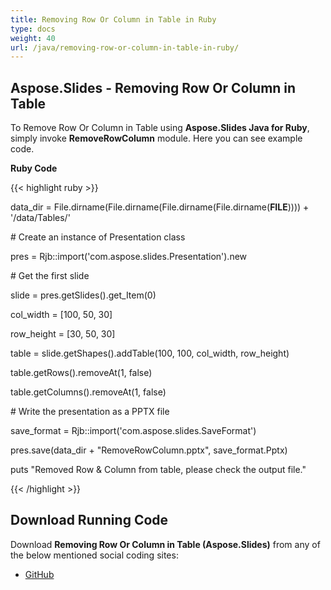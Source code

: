```yaml
---
title: Removing Row Or Column in Table in Ruby
type: docs
weight: 40
url: /java/removing-row-or-column-in-table-in-ruby/
---
```


## **Aspose.Slides - Removing Row Or Column in Table**
To Remove Row Or Column in Table using **Aspose.Slides Java for Ruby**, simply invoke **RemoveRowColumn** module. Here you can see example code.

**Ruby Code**

{{< highlight ruby >}}

 data_dir = File.dirname(File.dirname(File.dirname(File.dirname(__FILE__)))) + '/data/Tables/'



\# Create an instance of Presentation class

pres = Rjb::import('com.aspose.slides.Presentation').new

\# Get the first slide

slide = pres.getSlides().get_Item(0)

col_width = [100, 50, 30]

row_height = [30, 50, 30]                                           



table = slide.getShapes().addTable(100, 100, col_width, row_height)



table.getRows().removeAt(1, false)                                           

table.getColumns().removeAt(1, false)

\# Write the presentation as a PPTX file

save_format = Rjb::import('com.aspose.slides.SaveFormat')

pres.save(data_dir + "RemoveRowColumn.pptx", save_format.Pptx)

puts "Removed Row & Column from table, please check the output file."

{{< /highlight >}}
## **Download Running Code**
Download **Removing Row Or Column in Table (Aspose.Slides)** from any of the below mentioned social coding sites:

- [GitHub](https://github.com/aspose-slides/Aspose.Slides-for-Java/blob/master/Plugins/Aspose_Slides_Java_for_Ruby/lib/asposeslidesjava/Tables/removerowcolumn.rb)
